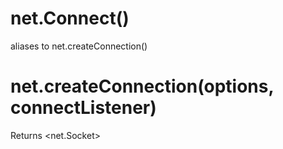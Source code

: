 # net.Connect()
aliases to net.createConnection()

# net.createConnection(options, connectListener)
Returns <net.Socket>

